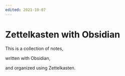 ```yaml
---
edited: 2021-10-07
---
```


# Zettelkasten with Obsidian
This is a collection of notes,

written with Obsidian,

and organized using Zettelkasten.